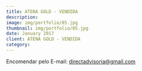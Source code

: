 ```yaml
---
title: ATENA GOLD - VENDIDA
description: 
image: img/portfolio/05.jpg
thumbnail: img/portfolio/05.jpg
date: January 2017
client: ATENA GOLD - VENDIDA
category: 
---
```

Encomendar pelo E-mail: directadvisoria@gmail.com